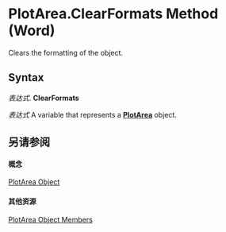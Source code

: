 
# PlotArea.ClearFormats Method (Word)

Clears the formatting of the object.


## Syntax

 _表达式_. **ClearFormats**

 _表达式_ A variable that represents a **[PlotArea](72d30767-7cfc-3063-0b49-f9fbc129a52c.md)** object.


## 另请参阅


#### 概念


[PlotArea Object](72d30767-7cfc-3063-0b49-f9fbc129a52c.md)
#### 其他资源


[PlotArea Object Members](http://msdn.microsoft.com/library/792cf699-9993-2185-6bbb-3d64c7fec794%28Office.15%29.aspx)